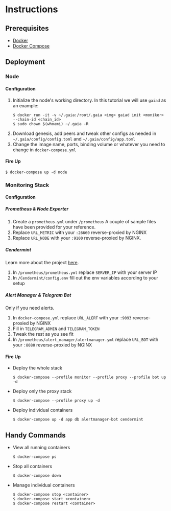# Instructions

## Prerequisites

- [Docker](https://docs.docker.com/engine/install/ubuntu/)
- [Docker Compose](https://docs.docker.com/compose/install/)

## Deployment

### Node

#### Configuration
1. Initialize the node's working directory. In this tutorial we will use `gaiad` as an example:
    ```
    $ docker run -it -v ~/.gaia:/root/.gaia <img> gaiad init <moniker> --chain-id <chain_id>
    $ sudo chown $(whoami) ~/.gaia -R
    ```
2. Download genesis, add peers and tweak other configs as needed in `~/.gaia/config/config.toml` and `~/.gaia/config/app.toml`
3. Change the image name, ports, binding volume or whatever you need to change in `docker-compose.yml`

#### Fire Up
```
$ docker-compose up -d node
```

### Monitoring Stack

#### Configuration

##### Prometheus & Node Exporter
1. Create a `prometheus.yml` under `/prometheus`
  A couple of sample files have been provided for your reference.
2. Replace `URL_METRIC` with your `:26660` reverse-proxied by NGINX
3. Replace `URL_NODE` with your `:9100` reverse-proxied by NGINX.

##### Cendermint
Learn more about the project [here](https://github.com/jim380/Cendermint).

1. In `/prometheus/prometheus.yml` replace `SERVER_IP` with your server IP
2. In `/Cendermint/config.env` fill out the env variables according to your setup

##### Alert Manager & Telegram Bot

Only if you need alerts.

1. In `docker-compose.yml` replace `URL_ALERT` with your `:9093` reverse-proxied by NGINX
2. Fill in `TELEGRAM_ADMIN` and `TELEGRAM_TOKEN`
3. Tweak the rest as you see fit
4. In `/prometheus/alert_manager/alertmanager.yml` replace `URL_BOT` with your `:8080` reverse-proxied by NGINX

#### Fire Up
- Deploy the whole stack
    ```
    $ docker-compose --profile monitor --profile proxy --profile bot up -d
    ```
- Deploy only the proxy stack
    ```
    $ docker-compose --profile proxy up -d
    ```
- Deploy individual containers 
    ```
    $ docker-compose up -d app db alertmanager-bot cendermint
    ```

## Handy Commands
- View all running containers
    ```
    $ docker-compose ps
    ```
- Stop all containers
    ```
    $ docker-compose down
    ```
- Manage individual containers
    ```
    $ docker-compose stop <container>
    $ docker-compose start <container>
    $ docker-compose restart <container>
    ```
